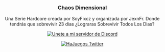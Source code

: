 <p align="center">

<h3 align="center">Chaos Dimensional</h3>
  
<p align="center">
Una Serie Hardcore creada por SoyFixcz y organizada por JexnFr. Donde tendrás que sobrevivir 23 dias ¿Lograras Sobrevivir Todos Los Dias?
<p align="center">

<p align="center">
  <a href="https://discord.gg/WH9KpNWXUz"><img src="https://img.shields.io/discord/782053401281429504?style=plastic&color=red&logo=discord&label=Unete%20al%20Servidor%20de%20Discord" alt="Unete a mi servidor de Discord "/></a>
</p>
<p align="center">
  <a href="https://twitter.com/Ha_Juegos"><img src="https://img.shields.io/twitter/follow/Ha_Juegos?style=plastic&color=success&logo=twitter&label=HaJuegos%20Cat!%20Twitter" alt="HaJuegos Twitter"/></a>
 
